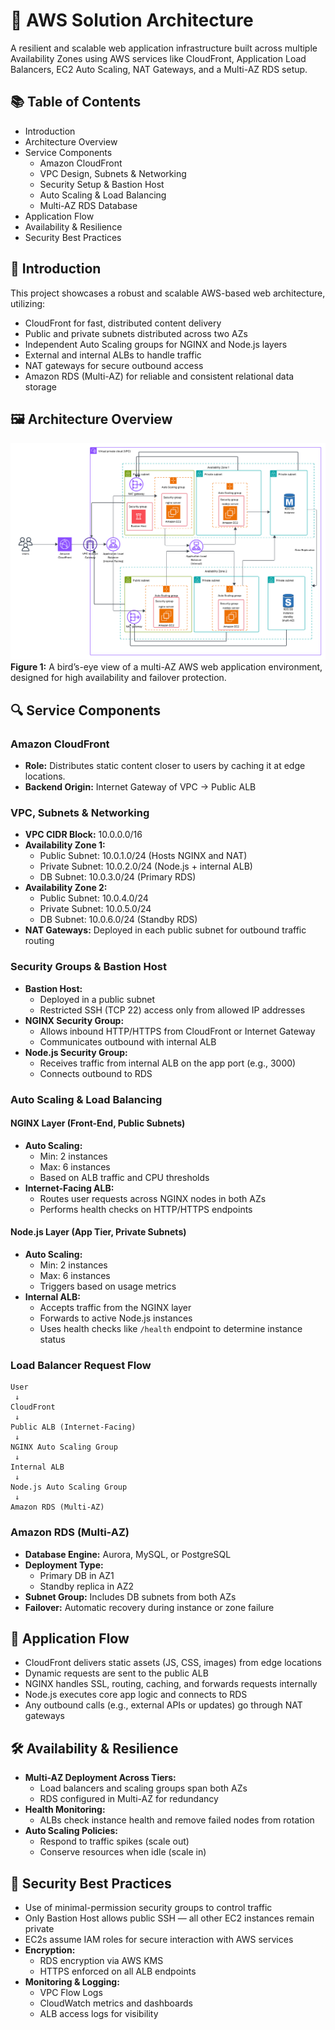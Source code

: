 # 🚀 AWS Solution Architecture

A resilient and scalable web application infrastructure built across multiple Availability Zones using AWS services like CloudFront, Application Load Balancers, EC2 Auto Scaling, NAT Gateways, and a Multi-AZ RDS setup.

## 📚 Table of Contents

- Introduction  
- Architecture Overview  
- Service Components  
  - Amazon CloudFront  
  - VPC Design, Subnets & Networking  
  - Security Setup & Bastion Host  
  - Auto Scaling & Load Balancing  
  - Multi-AZ RDS Database  
- Application Flow  
- Availability & Resilience  
- Security Best Practices  

## 📌 Introduction

This project showcases a robust and scalable AWS-based web architecture, utilizing:

- CloudFront for fast, distributed content delivery  
- Public and private subnets distributed across two AZs  
- Independent Auto Scaling groups for NGINX and Node.js layers  
- External and internal ALBs to handle traffic  
- NAT gateways for secure outbound access  
- Amazon RDS (Multi-AZ) for reliable and consistent relational data storage

## 🖼️ Architecture Overview
![Architecture Diagram](diagram.png)
**Figure 1:** A bird’s-eye view of a multi-AZ AWS web application environment, designed for high availability and failover protection.

## 🔍 Service Components

### Amazon CloudFront

- **Role:** Distributes static content closer to users by caching it at edge locations.  
- **Backend Origin:** Internet Gateway of VPC → Public ALB  

### VPC, Subnets & Networking

- **VPC CIDR Block:** 10.0.0.0/16  
- **Availability Zone 1:**  
  - Public Subnet: 10.0.1.0/24 (Hosts NGINX and NAT)  
  - Private Subnet: 10.0.2.0/24 (Node.js + internal ALB)  
  - DB Subnet: 10.0.3.0/24 (Primary RDS)  
- **Availability Zone 2:**  
  - Public Subnet: 10.0.4.0/24  
  - Private Subnet: 10.0.5.0/24  
  - DB Subnet: 10.0.6.0/24 (Standby RDS)  
- **NAT Gateways:** Deployed in each public subnet for outbound traffic routing  

### Security Groups & Bastion Host

- **Bastion Host:**  
  - Deployed in a public subnet  
  - Restricted SSH (TCP 22) access only from allowed IP addresses  
- **NGINX Security Group:**  
  - Allows inbound HTTP/HTTPS from CloudFront or Internet Gateway  
  - Communicates outbound with internal ALB  
- **Node.js Security Group:**  
  - Receives traffic from internal ALB on the app port (e.g., 3000)  
  - Connects outbound to RDS

### Auto Scaling & Load Balancing

#### NGINX Layer (Front-End, Public Subnets)

- **Auto Scaling:**  
  - Min: 2 instances  
  - Max: 6 instances  
  - Based on ALB traffic and CPU thresholds  
- **Internet-Facing ALB:**  
  - Routes user requests across NGINX nodes in both AZs  
  - Performs health checks on HTTP/HTTPS endpoints

#### Node.js Layer (App Tier, Private Subnets)

- **Auto Scaling:**  
  - Min: 2 instances  
  - Max: 6 instances  
  - Triggers based on usage metrics  
- **Internal ALB:**  
  - Accepts traffic from the NGINX layer  
  - Forwards to active Node.js instances  
  - Uses health checks like `/health` endpoint to determine instance status

### Load Balancer Request Flow

```
User
 ↓
CloudFront
 ↓
Public ALB (Internet-Facing)
 ↓
NGINX Auto Scaling Group
 ↓
Internal ALB
 ↓
Node.js Auto Scaling Group
 ↓
Amazon RDS (Multi-AZ)
```

### Amazon RDS (Multi-AZ)

- **Database Engine:** Aurora, MySQL, or PostgreSQL  
- **Deployment Type:**  
  - Primary DB in AZ1  
  - Standby replica in AZ2  
- **Subnet Group:** Includes DB subnets from both AZs  
- **Failover:** Automatic recovery during instance or zone failure

## 🔄 Application Flow

- CloudFront delivers static assets (JS, CSS, images) from edge locations  
- Dynamic requests are sent to the public ALB  
- NGINX handles SSL, routing, caching, and forwards requests internally  
- Node.js executes core app logic and connects to RDS  
- Any outbound calls (e.g., external APIs or updates) go through NAT gateways

## 🛠️ Availability & Resilience

- **Multi-AZ Deployment Across Tiers:**  
  - Load balancers and scaling groups span both AZs  
  - RDS configured in Multi-AZ for redundancy  
- **Health Monitoring:**  
  - ALBs check instance health and remove failed nodes from rotation  
- **Auto Scaling Policies:**  
  - Respond to traffic spikes (scale out)  
  - Conserve resources when idle (scale in)

## 🔐 Security Best Practices

- Use of minimal-permission security groups to control traffic  
- Only Bastion Host allows public SSH — all other EC2 instances remain private  
- EC2s assume IAM roles for secure interaction with AWS services  
- **Encryption:**  
  - RDS encryption via AWS KMS  
  - HTTPS enforced on all ALB endpoints  
- **Monitoring & Logging:**  
  - VPC Flow Logs  
  - CloudWatch metrics and dashboards  
  - ALB access logs for visibility  
